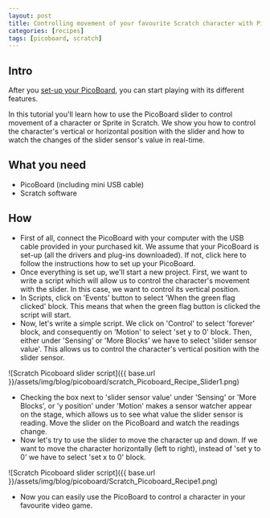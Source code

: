 ```yaml
---
layout: post
title: Controlling movement of your favourite Scratch character with PicoBoard Slider
categories: [recipes]
tags: [picoboard, scratch]
---
```


## Intro
After you [set-up your PicoBoard](/ingredients-picoboard), you can start playing with its different features.

In this tutorial you'll learn how to use the PicoBoard slider to control movement of a character or Sprite in Scratch. We show you how to control the character's vertical or horizontal position with the slider and how to watch the changes of the slider sensor's value in real-time.
<!--more-->
## What you need
- PicoBoard (including mini USB cable)
- Scratch software

## How
* First of all, connect the PicoBoard with your computer with the USB cable provided in your purchased kit. We assume that your PicoBoard is set-up (all the drivers and plug-ins downloaded). If not, click here to follow the instructions how to set up your PicoBoard.
* Once everything is set up, we'll start a new project. First, we want to write a script which will allow us to control the character's movement with the slider. In this case, we want to control its vertical position.
* In Scripts, click on 'Events' button to select 'When the green flag clicked' block. This means that when the green flag button is clicked the script will start.
* Now, let's write a simple script. We click on 'Control' to select 'forever' block, and consequently on 'Motion' to select 'set y to 0' block. Then, either under 'Sensing' or 'More Blocks' we have to select 'slider sensor value'. This allows us to control the character's vertical position with the slider sensor.

![Scratch Picoboard slider script]({{ base.url }}/assets/img/blog/picoboard/scratch_Picoboard_Recipe_Slider1.png)

* Checking the box next to 'slider sensor value' under 'Sensing' or 'More Blocks', or 'y position' under 'Motion' makes a sensor watcher appear on the stage, which allows us to see what value the slider sensor is reading. Move the slider on the PicoBoard and watch the readings change.
* Now let's try to use the slider to move the character up and down. If we want to move the character horizontally (left to right), instead of 'set y to 0' we have to select 'set x to 0' block.

![Scratch Picoboard slider script]({{ base.url }}/assets/img/blog/picoboard/Scratch_Picoboard_Recipe1.png)

* Now you can easily use the PicoBoard to control a character in your favourite video game.
